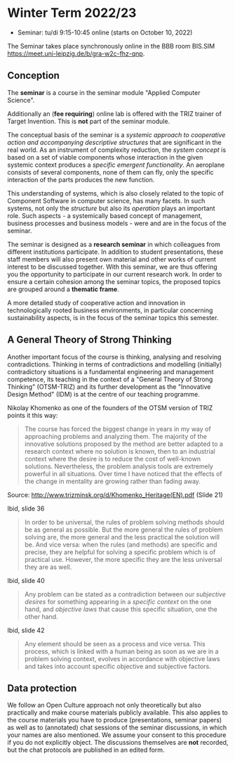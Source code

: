 # Winter Term 2022/23

* Seminar: tu/di 9:15-10:45 online (starts on October 10, 2022)

The Seminar takes place synchronously online in the BBB room BIS.SIM
<https://meet.uni-leipzig.de/b/gra-w2c-fhz-qnp>.

## Conception

The __seminar__ is a course in the seminar module "Applied Computer Science".

Additionally an (__fee requiring__) online lab is offered with the TRIZ
trainer of Target Invention.  This is __not__ part of the seminar module. 

The conceptual basis of the seminar is a _systemic approach to cooperative
action and accompanying descriptive structures_ that are significant in the
real world. As an instrument of complexity reduction, the _system concept_ is
based on a set of viable components whose interaction in the given systemic
context produces a _specific emergent functionality_. An aeroplane consists of
several components, none of them can fly, only the specific interaction of the
parts produces the new function.

This understanding of systems, which is also closely related to the topic of
Component Software in computer science, has many facets. In such systems, not
only the _structure_ but also its _operation_ plays an important role. Such
aspects - a systemically based concept of management, business processes and
business models - were and are in the focus of the seminar.

The seminar is designed as a __research seminar__ in which colleagues from
different institutions participate.  In addition to student presentations,
these staff members will also present own material and other works of current
interest to be discussed together. With this seminar, we are thus offering you
the opportunity to participate in our current research work.  In order to
ensure a certain cohesion among the seminar topics, the proposed topics are
grouped around a __thematic frame__.

A more detailed study of cooperative action and innovation in technologically
rooted business environments, in particular concerning sustainability aspects,
is in the focus of the seminar topics this semester.

## A General Theory of Strong Thinking

Another important focus of the course is thinking, analysing and resolving
contradictions. Thinking in terms of contradictions and modelling (initially)
contradictory situations is a fundamental engineering and management
competence, its teaching in the context of a "General Theory of Strong
Thinking" (OTSM-TRIZ) and its further development as the "Innovative Design
Method" (IDM) is at the centre of our teaching programme.

Nikolay Khomenko as one of the founders of the OTSM version of TRIZ points it
this way:
> The course has forced the biggest change in years in my way of approaching
> problems and analyzing them. The majority of the innovative solutions
> proposed by the method are better adapted to a research context where no
> solution is known, then to an industrial context where the desire is to
> reduce the cost of well-known solutions. Nevertheless, the problem analysis
> tools are extremely powerful in all situations. Over time I have noticed
> that the effects of the change in mentality are growing rather than fading
> away.

Source: <http://www.trizminsk.org/d/Khomenko_Heritage(EN).pdf> (Slide 21)

Ibid, slide 36
> In order to be universal, the rules of problem solving methods should be as
> general as possible. But the more general the rules of problem solving are,
> the more general and the less practical the solution will be. And vice
> versa: when the rules (and methods) are specific and precise, they are
> helpful for solving a specific problem which is of practical use.  However,
> the more specific they are the less universal they are as well.

Ibid, slide 40
> Any problem can be stated as a contradiction between our _subjective
> desires_ for something appearing in a _specific context_ on the one hand,
> and _objective laws_ that cause this specific situation, one the other hand.

Ibid, slide 42
> Any element should be seen as a process and vice versa. This process, which
> is linked with a human being as soon as we are in a problem solving context,
> evolves in accordance with objective laws and takes into account specific
> objective and subjective factors.

## Data protection

We follow an Open Culture approach not only theoretically but also practically
and make course materials publicly available.  This also applies to the course
materials you have to produce (presentations, seminar papers) as well as to
(annotated) chat sessions of the seminar discussions, in which your names are
also mentioned.  We assume your consent to this procedure if you do not
explicitly object.  The discussions themselves are __not__ recorded, but the
chat protocols are published in an edited form.
